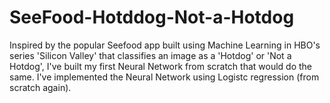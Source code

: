 # SeeFood-Hotddog-Not-a-Hotdog
Inspired by the popular Seefood app built using Machine Learning in HBO's series 'Silicon Valley' that classifies an image 
as a 'Hotdog' or 'Not a Hotdog', I've built my first Neural Network from scratch that would do the same. 
I've implemented the Neural Network using Logistc regression (from scratch again). 

